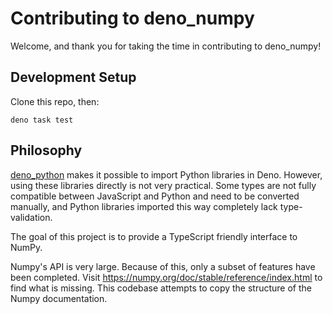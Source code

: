 # Contributing to deno_numpy

Welcome, and thank you for taking the time in contributing to deno_numpy!

## Development Setup

Clone this repo, then:
```
deno task test
```

## Philosophy

[deno_python](https://deno.land/x/python) makes it possible to import Python
libraries in Deno. However, using these libraries directly is not very
practical. Some types are not fully compatible between JavaScript and Python
and need to be converted manually, and Python libraries imported this way
completely lack type-validation. 

The goal of this project is to provide a TypeScript friendly interface to
NumPy.

Numpy's API is very large. Because of this, only a subset of features have been
completed. Visit https://numpy.org/doc/stable/reference/index.html to find what
is missing. This codebase attempts to copy the structure of the Numpy
documentation. 
